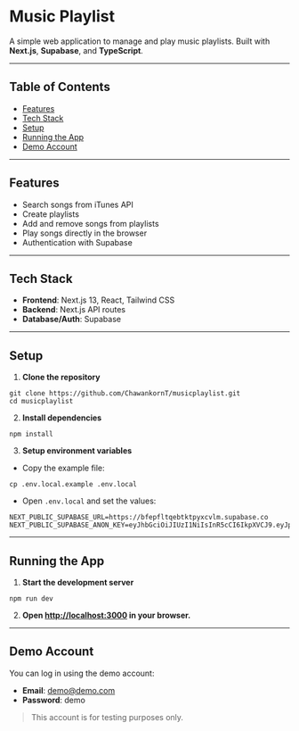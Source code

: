 # Music Playlist

A simple web application to manage and play music playlists. Built with **Next.js**, **Supabase**, and **TypeScript**.

---

## Table of Contents

- [Features](#features)
- [Tech Stack](#tech-stack)
- [Setup](#setup)  
- [Running the App](#running-the-app)  
- [Demo Account](#demo-account)

---

## Features

- Search songs from iTunes API  
- Create playlists  
- Add and remove songs from playlists  
- Play songs directly in the browser  
- Authentication with Supabase  

---

## Tech Stack

- **Frontend**: Next.js 13, React, Tailwind CSS
- **Backend**: Next.js API routes
- **Database/Auth**: Supabase

---

## Setup

1. **Clone the repository**

```
git clone https://github.com/ChawankornT/musicplaylist.git
cd musicplaylist
```

2. **Install dependencies**

```
npm install
```

3. **Setup environment variables**

- Copy the example file:  
```
cp .env.local.example .env.local
```

- Open `.env.local` and set the values:  
```
NEXT_PUBLIC_SUPABASE_URL=https://bfepfltqebtktpyxcvlm.supabase.co
NEXT_PUBLIC_SUPABASE_ANON_KEY=eyJhbGciOiJIUzI1NiIsInR5cCI6IkpXVCJ9.eyJpc3MiOiJzdXBhYmFzZSIsInJlZiI6ImJmZXBmbHRxZWJ0a3RweXhjdmxtIiwicm9sZSI6ImFub24iLCJpYXQiOjE3NTgyMTAyNzQsImV4cCI6MjA3Mzc4NjI3NH0.oD4qznvR0Y5cHiVdMVQMjbB2JUpazJicmuoLFV0hNQ8
```

---

## Running the App

1. **Start the development server**

```
npm run dev
```

2. **Open [http://localhost:3000](http://localhost:3000) in your browser.**

---

## Demo Account

You can log in using the demo account:
- **Email**: demo@demo.com
- **Password**: demo
> This account is for testing purposes only.
